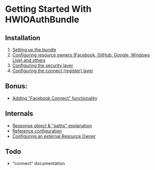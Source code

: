 Getting Started With HWIOAuthBundle
===================================

## Installation

1. [Setting up the bundle](1-setting_up_the_bundle.md)
2. [Configuring resource owners (Facebook, GitHub, Google, Windows Live) and others](2-configuring_resource_owners.md)
3. [Configuring the security layer](3-configuring_the_security_layer.md)
4. [Configuring the connect (register) layer](4-configuring_the_connect.md)

## Bonus:

- [Adding "Facebook Connect" functionality](bonus/facebook-connect.md)

## Internals

- [Response object & "paths" explanation](internals/response_object_and_paths.md)
- [Reference configuration](internals/reference_configuration.md)
- [Configuring an external Resource Owner](internals/external_resource_owner.md)

## Todo

- "connect" documentation

